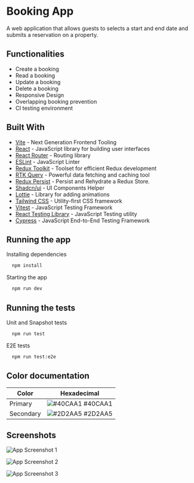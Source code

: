 # Booking App

A web application that allows guests to selects a start and end date and submits a reservation on a property.

## Functionalities

- Create a booking
- Read a booking
- Update a booking
- Delete a booking
- Responsive Design
- Overlapping booking prevention
- CI testing environment

## Built With

- [Vite](https://vitejs.dev/) - Next Generation Frontend Tooling
- [React](https://reactjs.org/) - JavaScript library for building user interfaces
- [React Router](https://github.com/ReactTraining/react-router) - Routing library
- [ESLint](https://eslint.org/) - JavaScript Linter
- [Redux Toolkit](https://redux.js.org/) - Toolset for efficient Redux development
- [RTK Query](https://github.com/redux-saga/redux-saga) - Powerful data fetching and caching tool
- [Redux Persist](https://github.com/rt2zz/redux-persist) - Persist and Rehydrate a Redux Store.
- [Shadcn/ui](https://ui.shadcn.com/) - UI Components Helper
- [Lottie](https://airbnb.io/lottie/#/) - Library for adding animations
- [Tailwind CSS](https://tailwindcss.com/) - Utility-first CSS framework
- [Vitest](https://jestjs.io/) - JavaScript Testing Framework
- [React Testing Library](https://github.com/testing-library/react-testing-library) - JavaScript Testing utility
- [Cypress](https://www.cypress.io/) - JavaScript End-to-End Testing Framework

## Running the app

Installing dependencies

```bash
  npm install
```

Starting the app

```bash
  npm run dev
```
## Running the tests

Unit and Snapshot tests

```bash
  npm run test
```

E2E tests

```bash
  npm run test:e2e
```

## Color documentation

| Color     | Hexadecimal                                                      |
| --------- | ---------------------------------------------------------------- |
| Primary   | ![#40CAA1](https://via.placeholder.com/10/40CAA1?text=+) #40CAA1 |
| Secondary | ![#2D2AA5](https://via.placeholder.com/10/2D2AA5?text=+) #2D2AA5 |

## Screenshots

![App Screenshot 1](https://github.com/user-attachments/assets/1e671a5a-fb12-43f2-aadd-3528a82937d5)

![App Screenshot 2](https://github.com/user-attachments/assets/2d933402-3c94-4a26-a3b0-197b13b0658a)

![App Screenshot 3](https://github.com/user-attachments/assets/ff11d353-a10c-473c-9a43-6d2bc2efd417)


